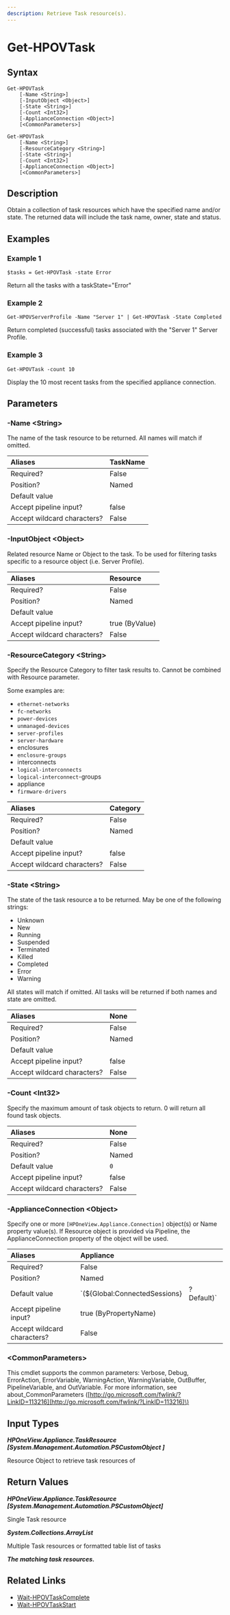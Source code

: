 ```yaml
---
description: Retrieve Task resource(s).
---
```


# Get-HPOVTask

## Syntax

```text
Get-HPOVTask
    [-Name <String>]
    [-InputObject <Object>]
    [-State <String>]
    [-Count <Int32>]
    [-ApplianceConnection <Object>]
    [<CommonParameters>]
```

```text
Get-HPOVTask
    [-Name <String>]
    [-ResourceCategory <String>]
    [-State <String>]
    [-Count <Int32>]
    [-ApplianceConnection <Object>]
    [<CommonParameters>]
```

## Description

Obtain a collection of task resources which have the specified name and/or state. The returned data will include the task name, owner, state and status.

## Examples

### Example 1

```text
$tasks = Get-HPOVTask -state Error
```

Return all the tasks with a taskState="Error"

### Example 2

```text
Get-HPOVServerProfile -Name "Server 1" | Get-HPOVTask -State Completed
```

Return completed \(successful\) tasks associated with the "Server 1" Server Profile.

### Example 3

```text
Get-HPOVTask -count 10
```

Display the 10 most recent tasks from the specified appliance connection.

## Parameters

### -Name &lt;String&gt;

The name of the task resource to be returned. All names will match if omitted.

| Aliases | TaskName |
| :--- | :--- |
| Required? | False |
| Position? | Named |
| Default value |  |
| Accept pipeline input? | false |
| Accept wildcard characters? | False |

### -InputObject &lt;Object&gt;

Related resource Name or Object to the task. To be used for filtering tasks specific to a resource object \(i.e. Server Profile\).

| Aliases | Resource |
| :--- | :--- |
| Required? | False |
| Position? | Named |
| Default value |  |
| Accept pipeline input? | true \(ByValue\) |
| Accept wildcard characters? | False |

### -ResourceCategory &lt;String&gt;

Specify the Resource Category to filter task results to. Cannot be combined with Resource parameter.

Some examples are:

* `ethernet-networks`
* `fc-networks`
* `power-devices`
* `unmanaged-devices`
* `server-profiles`
* `server-hardware`
* enclosures
* `enclosure-groups`
* interconnects
* `logical-interconnects`
* `logical-interconnect`-groups
* appliance
* `firmware-drivers`

| Aliases | Category |
| :--- | :--- |
| Required? | False |
| Position? | Named |
| Default value |  |
| Accept pipeline input? | false |
| Accept wildcard characters? | False |

### -State &lt;String&gt;

The state of the task resource a to be returned. May be one of the following strings:

* Unknown
* New
* Running
* Suspended
* Terminated
* Killed
* Completed
* Error
* Warning

All states will match if omitted. All tasks will be returned if both names and state are omitted.

| Aliases | None |
| :--- | :--- |
| Required? | False |
| Position? | Named |
| Default value |  |
| Accept pipeline input? | false |
| Accept wildcard characters? | False |

### -Count &lt;Int32&gt;

Specify the maximum amount of task objects to return. 0 will return all found task objects.

| Aliases | None |
| :--- | :--- |
| Required? | False |
| Position? | Named |
| Default value | `0` |
| Accept pipeline input? | false |
| Accept wildcard characters? | False |

### -ApplianceConnection &lt;Object&gt;

Specify one or more `[HPOneView.Appliance.Connection]` object\(s\) or Name property value\(s\). If Resource object is provided via Pipeline, the ApplianceConnection property of the object will be used.

| Aliases | Appliance |  |
| :--- | :--- | :--- |
| Required? | False |  |
| Position? | Named |  |
| Default value | \`\(${Global:ConnectedSessions} | ? Default\)\` |
| Accept pipeline input? | true \(ByPropertyName\) |  |
| Accept wildcard characters? | False |  |

### &lt;CommonParameters&gt;

This cmdlet supports the common parameters: Verbose, Debug, ErrorAction, ErrorVariable, WarningAction, WarningVariable, OutBuffer, PipelineVariable, and OutVariable. For more information, see about\_CommonParameters \([http://go.microsoft.com/fwlink/?LinkID=113216](http://go.microsoft.com/fwlink/?LinkID=113216)\)

## Input Types

_**HPOneView.Appliance.TaskResource \[System.Management.Automation.PSCustomObject \]**_

Resource Object to retrieve task resources of

## Return Values

_**HPOneView.Appliance.TaskResource \[System.Management.Automation.PSCustomObject\]**_

Single Task resource

_**System.Collections.ArrayList**_ 

Multiple Task resources or formatted table list of tasks

_**The matching task resources.**_

## Related Links

* [Wait-HPOVTaskComplete](wait-hpovtaskcomplete.md)
* [Wait-HPOVTaskStart](wait-hpovtaskstart.md)


